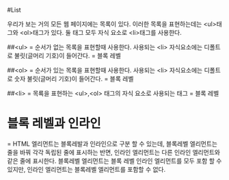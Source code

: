 #List

우리가 보는 거의 모든 웹 페이지에는 목록이 있다. 
이러한 목록을 표현하는데는 &lt;ul&gt;태그와 &lt;ol&gt;태그가 있다. 둘 태그 모두 자식 요소로 &lt;li&gt;태그를 사용한다.

##&lt;ul&gt;
 = 순서가 없는 목록을 표현할때 사용한다. 사용되는 &lt;li&gt; 자식요소에는 디폴트로 불릿(글머리 기호)이 들어간다.
 = 블록 레벨

##&lt;ol&gt;
 = 순서가 있는 목록을 표현할때 사용한다. 사용되는 &lt;li&gt; 자식요소에는 디폴트로 숫자 불릿(글머리 기호)이 들어간다.
 = 블록 레벨

##&lt;li&gt;
 = 목룍을 표현하는 &lt;ul&gt;,&lt;ol&gt; 태그의 자식 요소로 사용되는 태그
 = 블록 레벨

# 블록 레벨과 인라인
 = HTML 엘리먼트는 블록레발과 인라인으로 구분 할 수 있는데, 블록레벨 엘리먼트는 줄을 바꿔 각각 독립된 줄에 표시하는 반면, 인라인 엘리먼트는 다른 인라인 엘리먼트와 같은 줄에 표시한다.
 블록레벨 엘리먼트는 블록 레벨 인라인 엘리먼트를 모두 포함 할 수 있지만, 인라인 엘리먼트는 블록레벨 엘리먼트를 포함할 수 없다.
